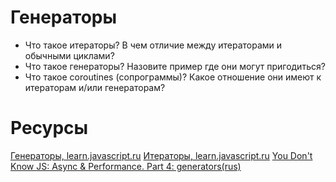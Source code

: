 # Генераторы

* Что такое итераторы? В чем отличие между итераторами и обычными циклами?
* Что такое генераторы? Назовите пример где они могут пригодиться?
* Что такое coroutines (сопрограммы)? Какое отношение они имеют к итераторам и/или генераторам?

# Ресурсы
[Генераторы, learn.javascript.ru](https://learn.javascript.ru/generator)
[Итераторы, learn.javascript.ru](https://learn.javascript.ru/iterator)
[You Don't Know JS: Async & Performance. Part 4: generators(rus)](https://github.com/devSchacht/You-Dont-Know-JS/blob/master/async%20%26%20performance/ch4.md)